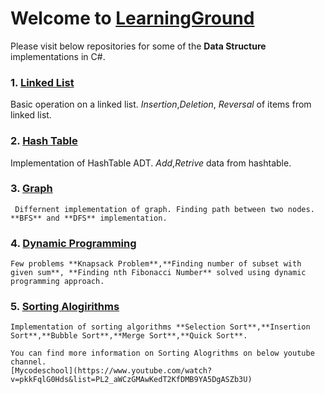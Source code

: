# Welcome to [LearningGround](http://learningground.in)
Please visit below repositories for some of the **Data Structure** implementations in C#.

### 1. [Linked List](https://github.com/abhikgeek/Linked-List)
 Basic operation on a linked list.
 *Insertion*,*Deletion*, *Reversal* of items from linked list.
 
### 2. [Hash Table](https://github.com/abhikgeek/HashTable)
  Implementation of HashTable ADT.
  *Add*,*Retrive* data from hashtable.
  
### 3. [Graph](https://github.com/abhikgeek/Graph)
     Differnent implementation of graph. Finding path between two nodes. **BFS** and **DFS** implementation.
     
### 4. [Dynamic Programming](https://github.com/abhikgeek/Dynamic-Programming) 
    Few problems **Knapsack Problem**,**Finding number of subset with given sum**, **Finding nth Fibonacci Number** solved using dynamic programming approach.     
    
### 5. [Sorting Alogirithms](https://github.com/abhikgeek/SortingAlgorithms)
 
    Implementation of sorting algorithms **Selection Sort**,**Insertion Sort**,**Bubble Sort**,**Merge Sort**,**Quick Sort**.
    
    You can find more information on Sorting Alogrithms on below youtube channel.
    [Mycodeschool](https://www.youtube.com/watch?v=pkkFqlG0Hds&list=PL2_aWCzGMAwKedT2KfDMB9YA5DgASZb3U)
